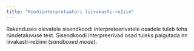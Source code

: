 ```yaml
---
title: "Koodiinterpretaatori liivakasti-režiim"
---
```

Rakenduses olevatele sisendkoodi interpreteerivatele osadele tuleb teha
ründetaluvuse test. Sisendkoodi interpreerivad osad tuleks paigutada nn
liivakasti-režiimi (*sandboxed mode*).
